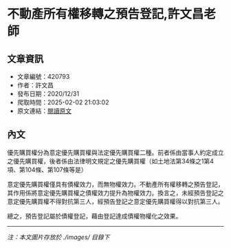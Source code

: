 # 不動產所有權移轉之預告登記,許文昌老師

## 文章資訊
- 文章編號：420793
- 作者：許文昌
- 發布日期：2020/12/31
- 爬取時間：2025-02-02 21:03:02
- 原文連結：[閱讀原文](https://real-estate.get.com.tw/Columns/detail.aspx?no=420793)

## 內文
優先購買權分為意定優先購買權與法定優先購買權二種。前者係由當事人約定成立之優先購買權，後者係由法律明文規定之優先購買權（如土地法第34條之1第4項、第104條、第107條等是）

意定優先購買權僅具有債權效力，而無物權效力。不動產所有權移轉之預告登記，其作用係將意定優先購買權之債權效力提升為物權效力。換言之，未經預告登記之意定優先購買權不得對抗第三人，經預告登記之意定優先購買權得以對抗第三人。

總之，預告登記屬於債權登記，藉由登記達成債權物權化之效果。

---
*注：本文圖片存放於 ./images/ 目錄下*
